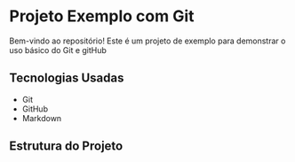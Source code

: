 # Projeto Exemplo com Git

Bem-vindo ao repositório! Este é um projeto de exemplo para demonstrar o uso básico do Git e gitHub

## Tecnologias Usadas

- Git
- GitHub
- Markdown

## Estrutura do Projeto
